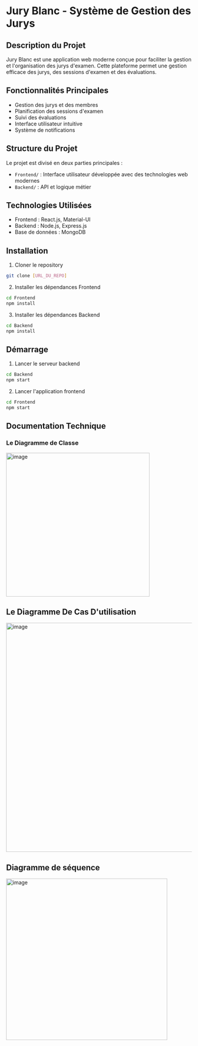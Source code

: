# Jury Blanc - Système de Gestion des Jurys

## Description du Projet
Jury Blanc est une application web moderne conçue pour faciliter la gestion et l'organisation des jurys d'examen. Cette plateforme permet une gestion efficace des jurys, des sessions d'examen et des évaluations.

## Fonctionnalités Principales
- Gestion des jurys et des membres
- Planification des sessions d'examen
- Suivi des évaluations
- Interface utilisateur intuitive
- Système de notifications

## Structure du Projet
Le projet est divisé en deux parties principales :
- `Frontend/` : Interface utilisateur développée avec des technologies web modernes
- `Backend/` : API et logique métier

## Technologies Utilisées
- Frontend : React.js, Material-UI
- Backend : Node.js, Express.js
- Base de données : MongoDB

## Installation
1. Cloner le repository
```bash
git clone [URL_DU_REPO]
```

2. Installer les dépendances Frontend
```bash
cd Frontend
npm install
```

3. Installer les dépendances Backend
```bash
cd Backend
npm install
```

## Démarrage
1. Lancer le serveur backend
```bash
cd Backend
npm start
```

2. Lancer l'application frontend
```bash
cd Frontend
npm start
```

## Documentation Technique

### Le Diagramme de Classe

<img width="389" alt="image" src="https://github.com/user-attachments/assets/cd346d51-ab97-43cb-8efe-c6fe137b3edc" />









## Le Diagramme De Cas D'utilisation

<img width="620" alt="image" src="https://github.com/user-attachments/assets/37ed7f60-3e2d-4343-b860-74d652ff82cb" />




## Diagramme de séquence

<img width="437" alt="image" src="https://github.com/user-attachments/assets/62b96c04-0d55-4c48-8407-3c8c0c24df9b" />


